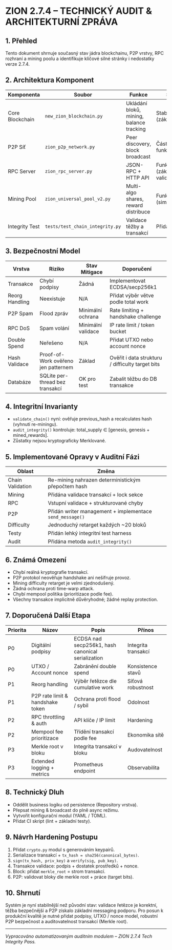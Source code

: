 # ZION 2.7.4 – TECHNICKÝ AUDIT & ARCHITEKTURNÍ ZPRÁVA

## 1. Přehled
Tento dokument shrnuje současný stav jádra blockchainu, P2P vrstvy, RPC rozhraní a mining poolu a identifikuje klíčové silné stránky i nedostatky verze 2.7.4.

## 2. Architektura Komponent
| Komponenta | Soubor | Funkce | Stav |
|-----------|--------|--------|------|
| Core Blockchain | `new_zion_blockchain.py` | Ukládání bloků, mining, balance tracking | Stabilní (základní) |
| P2P Síť | `zion_p2p_network.py` | Peer discovery, block broadcast | Částečně funkční |
| RPC Server | `zion_rpc_server.py` | JSON-RPC + HTTP API | Funkční (základní validace) |
| Mining Pool | `zion_universal_pool_v2.py` | Multi-algo shares, reward distribuce | Funkční (simulovaný) |
| Integrity Test | `tests/test_chain_integrity.py` | Validace těžby a transakcí | Přidáno |

## 3. Bezpečnostní Model
| Vrstva | Riziko | Stav Mitigace | Doporučení |
|--------|-------|---------------|------------|
| Transakce | Chybí podpisy | Žádná | Implementovat ECDSA/secp256k1 |
| Reorg Handling | Neexistuje | N/A | Přidat výběr větve podle total work |
| P2P Spam | Flood zpráv | Minimální ochrana | Rate limiting + handshake challenge |
| RPC DoS | Spam volání | Minimální validace | IP rate limit / token bucket |
| Double Spend | Neřešeno | N/A | Přidat UTXO nebo account nonce |
| Hash Validace | Proof-of-Work ověřeno jen patternem | Základ | Ověřit i data strukturu / difficulty target bits |
| Databáze | SQLite per-thread bez transakcí | OK pro test | Zabalit těžbu do DB transakce |

## 4. Integritní Invarianty
- `validate_chain()` nyní: ověřuje previous_hash a recalculates hash (vyhnutí re-miningu).
- `audit_integrity()` kontroluje: total_supply ∈ [genesis, genesis + mined_rewards].
- Zůstatky nejsou kryptograficky Merklované.

## 5. Implementované Opravy v Auditní Fázi
| Oblast | Změna |
|--------|-------|
| Chain Validation | Re-mining nahrazen deterministickým přepočtem hash |
| Mining | Přidána validace transakcí + lock sekce |
| RPC | Vstupní validace + strukturované chyby |
| P2P | Přidán writer management + implementace `send_message()` |
| Difficulty | Jednoduchý retarget každých ~20 bloků |
| Testy | Přidán lehký integritní test harness |
| Audit | Přidána metoda `audit_integrity()` |

## 6. Známá Omezení
- Chybí reálná kryptografie transakcí.
- P2P protokol neověřuje handshake ani nešifruje provoz.
- Mining difficulty retarget je velmi zjednodušený.
- Žádná ochrana proti time-warp attack.
- Chybí mempool politika (prioritizace podle fee).
- Všechny transakce implicitně důvěryhodné; žádné replay protection.

## 7. Doporučená Další Etapa
Priorita | Název | Popis | Přínos
---------|-------|-------|-------
P0 | Digitální podpisy | ECDSA nad secp256k1, hash canonical serialization | Integrita transakcí
P0 | UTXO / Account nonce | Zabránění double spend | Konsistence stavů
P1 | Reorg handling | Výběr řetězce dle cumulative work | Síťová robustnost
P1 | P2P rate limit & handshake token | Ochrana proti flood / sybil | Odolnost
P2 | RPC throttling & auth | API klíče / IP limit | Hardening
P2 | Mempool fee prioritizace | Třídění transakcí podle fee | Ekonomika sítě
P3 | Merkle root v bloku | Integrita transakcí v bloku | Audovatelnost
P3 | Extended logging + metrics | Prometheus endpoint | Observabilita

## 8. Technický Dluh
- Oddělit business logiku od persistence (Repository vrstva).
- Přepsat mining & broadcast do plně async režimu.
- Vytvořit konfigurační modul (YAML / TOML).
- Přidat CI skript (lint + základní testy).

## 9. Návrh Hardening Postupu
1. Přidat `crypto.py` modul s generováním keypairů.
2. Serializace transakcí + `tx_hash = sha256(canonical_bytes)`.
3. `sign(tx_hash, priv_key)` a `verify(sig, pub_key)`.
4. Transakce validace: podpis + dostatek prostředků + nonce.
5. Block: přidat `merkle_root` = strom transakcí.
6. P2P: validovat bloky dle merkle root + práce (target bits).

## 10. Shrnutí
Systém je nyní stabilnější než původní stav: validace řetězce je korektní, těžba bezpečnější a P2P získalo základní messaging podporu. Pro posun k produkční kvalitě je nutné přidat podpisy, UTXO / nonce model, robustní P2P bezpečnost a auditovatelnost transakcí (Merkle root).

---
*Vypracováno automatizovaným auditním modulem – ZION 2.7.4 Tech Integrity Pass.*
